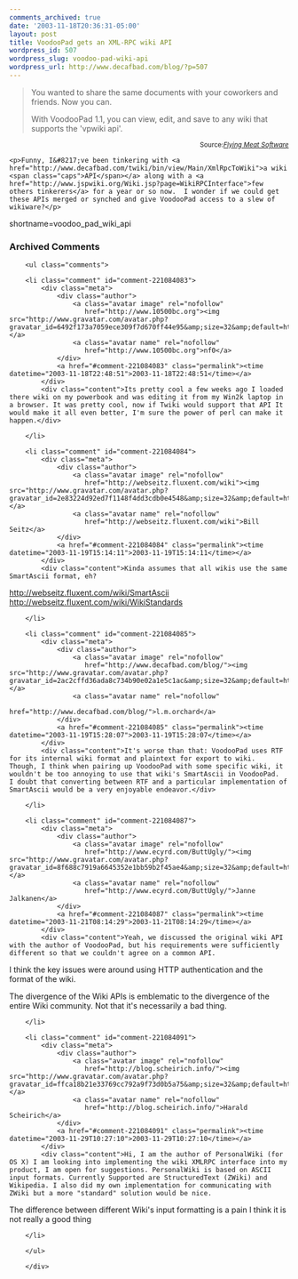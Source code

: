 ```yaml
---
comments_archived: true
date: '2003-11-18T20:36:31-05:00'
layout: post
title: VoodooPad gets an XML-RPC wiki API
wordpress_id: 507
wordpress_slug: voodoo-pad-wiki-api
wordpress_url: http://www.decafbad.com/blog/?p=507
---
```

<blockquote cite="http://flyingmeat.com/vpwiki.html">You wanted to share the same documents with your coworkers and friends. Now you can.

With VoodooPad 1.1, you can view, edit, and save to any wiki that supports the 'vpwiki api'.</blockquote>
<div class="credit" align="right"><small>Source:<cite><a href="http://flyingmeat.com/vpwiki.html">Flying Meat Software</a></cite></small></div>

	<p>Funny, I&#8217;ve been tinkering with <a href="http://www.decafbad.com/twiki/bin/view/Main/XmlRpcToWiki">a wiki <span class="caps">API</span></a> along with a <a href="http://www.jspwiki.org/Wiki.jsp?page=WikiRPCInterface">few others tinkerers</a> for a year or so now.  I wonder if we could get these APIs merged or synched and give VoodooPad access to a slew of wikiware?</p>
<!--more-->
shortname=voodoo_pad_wiki_api

<div id="comments" class="comments archived-comments">
            <h3>Archived Comments</h3>
            
        <ul class="comments">
            
        <li class="comment" id="comment-221084083">
            <div class="meta">
                <div class="author">
                    <a class="avatar image" rel="nofollow" 
                       href="http://www.10500bc.org"><img src="http://www.gravatar.com/avatar.php?gravatar_id=6492f173a7059ece309f7d670ff44e95&amp;size=32&amp;default=http://mediacdn.disqus.com/1320279820/images/noavatar32.png"/></a>
                    <a class="avatar name" rel="nofollow" 
                       href="http://www.10500bc.org">nf0</a>
                </div>
                <a href="#comment-221084083" class="permalink"><time datetime="2003-11-18T22:48:51">2003-11-18T22:48:51</time></a>
            </div>
            <div class="content">Its pretty cool a few weeks ago I loaded there wiki on my powerbook and was editing it from my Win2k laptop in a browser. It was pretty cool, now if Twiki would support that API It would make it all even better, I'm sure the power of perl can make it happen.</div>
            
        </li>
    
        <li class="comment" id="comment-221084084">
            <div class="meta">
                <div class="author">
                    <a class="avatar image" rel="nofollow" 
                       href="http://webseitz.fluxent.com/wiki"><img src="http://www.gravatar.com/avatar.php?gravatar_id=2e83224d92ed7f1148f4dd3cdb0e4548&amp;size=32&amp;default=http://mediacdn.disqus.com/1320279820/images/noavatar32.png"/></a>
                    <a class="avatar name" rel="nofollow" 
                       href="http://webseitz.fluxent.com/wiki">Bill Seitz</a>
                </div>
                <a href="#comment-221084084" class="permalink"><time datetime="2003-11-19T15:14:11">2003-11-19T15:14:11</time></a>
            </div>
            <div class="content">Kinda assumes that all wikis use the same SmartAscii format, eh?

http://webseitz.fluxent.com/wiki/SmartAscii
http://webseitz.fluxent.com/wiki/WikiStandards</div>
            
        </li>
    
        <li class="comment" id="comment-221084085">
            <div class="meta">
                <div class="author">
                    <a class="avatar image" rel="nofollow" 
                       href="http://www.decafbad.com/blog/"><img src="http://www.gravatar.com/avatar.php?gravatar_id=2ac2cffd36ada8c734b90e02a1e5c1ac&amp;size=32&amp;default=http://mediacdn.disqus.com/1320279820/images/noavatar32.png"/></a>
                    <a class="avatar name" rel="nofollow" 
                       href="http://www.decafbad.com/blog/">l.m.orchard</a>
                </div>
                <a href="#comment-221084085" class="permalink"><time datetime="2003-11-19T15:28:07">2003-11-19T15:28:07</time></a>
            </div>
            <div class="content">It's worse than that: VoodooPad uses RTF for its internal wiki format and plaintext for export to wiki.  Though, I think when pairing up VoodooPad with some specific wiki, it wouldn't be too annoying to use that wiki's SmartAscii in VoodooPad.  I doubt that converting between RTF and a particular implementation of SmartAscii would be a very enjoyable endeavor.</div>
            
        </li>
    
        <li class="comment" id="comment-221084087">
            <div class="meta">
                <div class="author">
                    <a class="avatar image" rel="nofollow" 
                       href="http://www.ecyrd.com/ButtUgly/"><img src="http://www.gravatar.com/avatar.php?gravatar_id=8f688c7919a6645352e1bb59b2f45ae4&amp;size=32&amp;default=http://mediacdn.disqus.com/1320279820/images/noavatar32.png"/></a>
                    <a class="avatar name" rel="nofollow" 
                       href="http://www.ecyrd.com/ButtUgly/">Janne Jalkanen</a>
                </div>
                <a href="#comment-221084087" class="permalink"><time datetime="2003-11-21T08:14:29">2003-11-21T08:14:29</time></a>
            </div>
            <div class="content">Yeah, we discussed the original wiki API with the author of VoodooPad, but his requirements were sufficiently different so that we couldn't agree on a common API.

I think the key issues were around using HTTP authentication and the format of the wiki.

The divergence of the Wiki APIs is emblematic to the divergence of the entire Wiki community.  Not that it's necessarily a bad thing.</div>
            
        </li>
    
        <li class="comment" id="comment-221084091">
            <div class="meta">
                <div class="author">
                    <a class="avatar image" rel="nofollow" 
                       href="http://blog.scheirich.info/"><img src="http://www.gravatar.com/avatar.php?gravatar_id=ffca18b21e33769cc792a9f73d0b5a75&amp;size=32&amp;default=http://mediacdn.disqus.com/1320279820/images/noavatar32.png"/></a>
                    <a class="avatar name" rel="nofollow" 
                       href="http://blog.scheirich.info/">Harald Scheirich</a>
                </div>
                <a href="#comment-221084091" class="permalink"><time datetime="2003-11-29T10:27:10">2003-11-29T10:27:10</time></a>
            </div>
            <div class="content">Hi, I am the author of PersonalWiki (for OS X) I am looking into implementing the wiki XMLRPC interface into my product, I am open for suggestions. PersonalWiki is based on ASCII input formats. Currently Supported are StructuredText (ZWiki) and Wikipedia. I also did my own implementation for communicating with ZWiki but a more "standard" solution would be nice.

The difference between different Wiki's input formatting is a pain I think it is not really a good thing</div>
            
        </li>
    
        </ul>
    
        </div>
    
